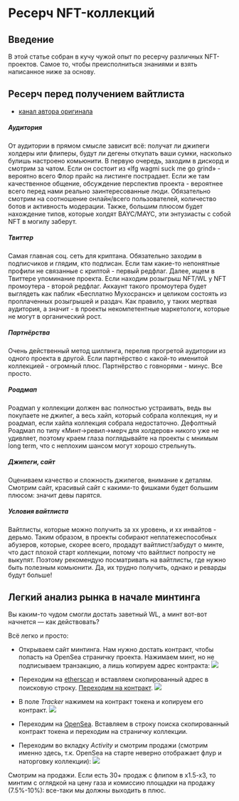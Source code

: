 # Ресерч NFT-коллекций

## Введение
В этой статье собран в кучу чужой опыт по ресерчу различных NFT-проектов. Самое то, чтобы преисполниться знаниями и взять написанное ниже за основу.

## Ресерч перед получением вайтлиста
- [канал автора оригинала](https://t.me/serp1337pub)

##### Аудитория
От аудитории в прямом смысле зависит всё: получат ли джипеги холдеры или флиперы, будут ли дегены откупать ваши сумки, насколько булишь настроено комьюнити. В первую очередь, заходим в дискорд и смотрим за чатом. Если он состоит из «lfg wagmi suck me go grind» - вероятно всего Флор прайс на листинге пострадает. Если же там качественное общение, обсуждение перспектив проекта - вероятнее всего перед нами реально заинтересованные люди. Обязательно смотрим на соотношение онлайн/всего пользователей, количество ботов и активность модерации. Также, большим плюсом будет нахождение типов, которые холдят BAYC/MAYC, эти энтузиасты с собой NFT в могилу заберут.

##### Твиттер
Самая главная соц. сеть для криптана. Обязательно заходим в подписчиков и глядим, кто подписан. Если там какие-то непонятные профили не связанные с криптой - первый редфлаг. Далее, ищем в Твиттере упоминание проекта. Если находим розыгрыш NFT/WL у NFT промоутера - второй редфлаг. Аккаунт такого промоутера будет выглядеть как паблик «Бесплатно Мухосранск» и целиком состоять из проплаченных розыгрышей и раздач. Как правило, у таких мертвая аудитория, а значит - в проекты некомпетентные маркетологи, которые не могут в органический рост. 

##### Партнёрства
Очень действенный метод шиллинга, перелив прогретой аудитории из одного проекта в другой. Если партнёрство с какой-то именитой коллекцией - огромный плюс. Партнёрство с говнорями - минус. Все просто.

##### Роадмап
Роадмап у коллекции должен вас полностью устраивать, ведь вы покупаете не джипег, а весь хайп, который собрала коллекция, ну и роадмап, если хайпа коллекция собрала недостаточно. Дефолтный Роадмап по типу «Минт->ревил->мерч для холдеров» никого уже не удивляет, поэтому краем глаза поглядывайте на проекты с мнимым long term, что c неплохим шансом могут хорошо стрельнуть.

##### Джипеги, сайт 
Оцениваем качество и сложность джипегов, внимание к деталям. Смотрим сайт, красивый сайт с какими-то фишками будет большим плюсом: значит девы парятся.

##### Условия вайтлиста 
Вайтлисты, которые можно получить за xx уровень, и xx инвайтов - дерьмо. Таким образом, в проекты собирают неплатежеспособных абузеров, которые, скорее всего, продадут вайтлист/забудут о минте, что даст плохой старт коллекции, потому что вайтлист попросту не выкупят. Поэтому рекомендую посматривать на вайтлисты, где нужно быть полезным комьюнити. Да, их трудно получить, однако и реварды будут больше!

## Легкий анализ рынка в начале минтинга
Вы каким-то чудом смогли достать заветный WL, а минт вот-вот начнется — как действовать?

Всё легко и просто:
- Открываем сайт минтинга. Нам нужно достать контракт, чтобы попасть на OpenSea страничку проекта. Нажимаем минт, но не подписываем транзакцию, а лишь копируем адрес контракта:
![](https://sun9-16.userapi.com/impg/f2Mz9utrDUuq8Cy_ViwmLjMK2fSXI86T6BWUpw/zCcO0iMVCM8.jpg?size=394x559&quality=96&sign=76d81942ec72dc1dbfc0deb6cafd9522&type=album)

- Переходим на [etherscan](https://etherscan.io) и вставляем скопированный адрес в поисковую строку. [Переходим на контракт](https://etherscan.io/address/0xE1A25F378dbbBA97d48b35acbef440b1339aDaE7).
![](https://sun9-69.userapi.com/impg/ljHAy6f5vPnePuC1i4EtD-lJcaSHi47tRPrGtQ/l68T5TkcsxU.jpg?size=807x186&quality=96&sign=9f56e8ec3dfd818b6a3db3e9e8f07306&type=album)

- В поле *Tracker* нажимем на контракт токена и копируем его контракт.
![](https://sun9-24.userapi.com/impg/O-zABLz_7A499wu-3YPpYFxpr0K0PGL7fKeMrA/HsqAqZ_E81I.jpg?size=807x197&quality=96&sign=316c8686d733f1c4be144cb195585029&type=album)

- Переходим на [OpenSea](https://opensea.io/). Вставляем в строку поиска скопированный контракт токена и переходим на страничку коллекции.
- Переходим во вкладку *Activity* и смотрим продажи (смотрим именно здесь, т.к. OpenSea на старте неверно отображает флур и наторговку коллекции):
![](https://sun9-10.userapi.com/impg/8Hb7OZEFHhJIbhjQTb4h19AmiF_xcinjUKhUAw/T-hbSJuaV2A.jpg?size=807x422&quality=96&sign=114ae4c948b885af597e5715e5cdd91d&type=album)

Смотрим на продажи. Если есть 30+ продаж с флипом в х1.5-х3, то минтим с оглядкой на цену газа и комиссию площадки на продажу (7.5%-10%): все-таки мы должны выходить в плюс.